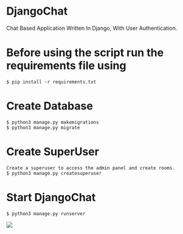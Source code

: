 # DjangoChat
Chat Based Application Written In Django, With User Authentication. 
# Before using the script run the requirements file using
    $ pip install -r requirements.txt 
# Create Database
    $ python3 manage.py makemigrations
    $ python3 manage.py migrate

# Create SuperUser
    Create a superuser to access the admin panel and create rooms.
    $ python3 manage.py createsuperuser
# Start DjangoChat
    $ python3 manage.py runserver
![](https://media.giphy.com/media/v1.Y2lkPTc5MGI3NjExMHAxcTVyejBlZnp3Z3Q3dTk0cXdoeDRtbWJ5dXFhYWFpZXVwb3R1NyZlcD12MV9pbnRlcm5hbF9naWZfYnlfaWQmY3Q9Zw/NA92wWeRk3yAZwz9uy/giphy.gif)
